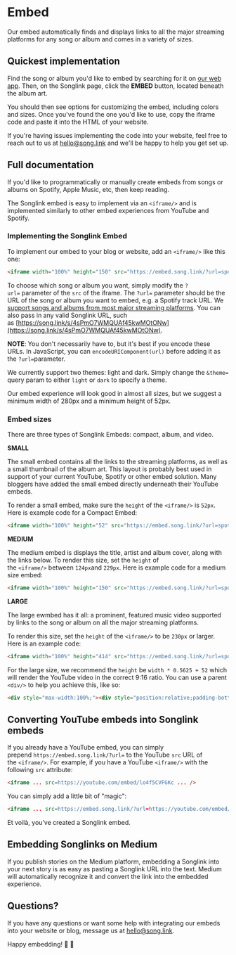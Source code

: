 # Embed

Our embed automatically finds and displays links to all the major streaming platforms for any song or album and comes in a variety of sizes. 

## Quickest implementation

Find the song or album you'd like to embed by searching for it on [our web app](https://song.link). Then, on the Songlink page, click the **EMBED** button, located beneath the album art.

You should then see options for customizing the embed, including colors and sizes. Once you've found the one you'd like to use, copy the iframe code and paste it into the HTML of your website.

If you're having issues implementing the code into your website, feel free to reach out to us at [hello@song.link](mailto:hello@song.link) and we'll be happy to help you get set up.

## Full documentation

If you'd like to programmatically or manually create embeds from songs or albums on Spotify, Apple Music, etc, then keep reading.

The Songlink embed is easy to implement via an `<iframe/>` and is implemented similarly to other embed experiences from YouTube and Spotify.

### Implementing the Songlink Embed

To implement our embed to your blog or website, add an `<iframe/>` like this one:

```html
<iframe width="100%" height="150" src="https://embed.song.link/?url=spotify:track:1eQBEelI2NCy7AUTerX0KS&theme=dark" fframeborder="0" allowtransparency allowfullscreen sandbox="allow-same-origin allow-scripts allow-presentation"></iframe>
```

To choose which song or album you want, simply modify the `?url=` parameter of the `src` of the iframe. The `?url=` parameter should be the URL of the song or album you want to embed, e.g. a Spotify track URL. We [support songs and albums from most major streaming platforms](FAQ.md). You can also pass in any valid Songlink URL, such as [https://song.link/s/4sPmO7WMQUAf45kwMOtONw](https://song.link/s/4sPmO7WMQUAf45kwMOtONw).

**NOTE**: You don't necessarily have to, but it's best if you encode these URLs. In JavaScript, you can `encodeURIComponent(url)` before adding it as the `?url=`parameter.

We currently support two themes: light and dark. Simply change the `&theme=` query param to either `light` or `dark` to specify a theme.

Our embed experience will look good in almost all sizes, but we suggest a minimum width of 280px and a minimum height of 52px.

### Embed sizes

There are three types of Songlink Embeds: compact, album, and video.

**SMALL**

The small embed contains all the links to the streaming platforms, as well as a small thumbnail of the album art. This layout is probably best used in support of your current YouTube, Spotify or other embed solution. Many bloggers have added the small embed directly underneath their YouTube embeds.

To render a small embed, make sure the `height` of the `<iframe/>` is `52px`. Here is example code for a Compact Embed:

```html
<iframe width="100%" height="52" src="https://embed.song.link/?url=spotify:track:1eQBEelI2NCy7AUTerX0KS" frameborder="0" allowtransparency allowfullscreen sandbox="allow-same-origin allow-scripts allow-presentation"></iframe>
```

**MEDIUM**

The medium embed is displays the title, artist and album cover, along with the links below. To render this size, set the `height` of the `<iframe/>` between `124px`and `229px`. Here is example code for a medium size embed:

```html
<iframe width="100%" height="150" src="https://embed.song.link/?url=spotify:track:1eQBEelI2NCy7AUTerX0KS" frameborder="0" allowtransparency allowfullscreen sandbox="allow-same-origin allow-scripts allow-presentation"></iframe>
```

**LARGE**

The large ewmbed has it all: a prominent, featured music video supported by links to the song or album on all the major streaming platforms.

To render this size, set the `height` of the `<iframe/>` to be `230px` or larger. Here is an example code:

```html
<iframe width="100%" height="414" src="https://embed.song.link/?url=spotify:track:1eQBEelI2NCy7AUTerX0KS" frameborder="0" allowtransparency allowfullscreen sandbox="allow-same-origin allow-scripts allow-presentation"></iframe>
```

For the large size, we recommend the `height` be `width * 0.5625 + 52` which will render the YouTube video in the correct 9:16 ratio. You can use a parent `<div/>` to help you achieve this, like so:

```html
<div style="max-width:100%;"><div style="position:relative;padding-bottom:calc(56.25% + 52px);height: 0;"><iframe style="position:absolute;top:0;left:0;" width="100%" height="100%" src="https://embed.song.link/?url=https%3A%2F%2Fsong.link%2Fus%2Fi%2F1182062656&theme=dark" frameborder="0" allowfullscreen sandbox="allow-same-origin allow-scripts allow-presentation"></iframe></div></div>
```

## Converting YouTube embeds into Songlink embeds

If you already have a YouTube embed, you can simply prepend `https://embed.song.link/?url=` to the YouTube `src` URL of the `<iframe/>`. For example, if you have a YouTube `<iframe/>` with the following `src` attribute:

```html
<iframe ... src=https://youtube.com/embed/lo4f5CVFGKc ... />
```

You can simply add a little bit of "magic":

```html
<iframe ... src=https://embed.song.link/?url=https://youtube.com/embed/lo4f5CVFGKc ...  />
```

Et voilà, you’ve created a Songlink embed.

## Embedding Songlinks on Medium

If you publish stories on the Medium platform, embedding a Songlink into your next story is as easy as pasting a Songlink URL into the text. Medium will automatically recognize it and convert the link into the embedded experience.

## Questions?

If you have any questions or want some help with integrating our embeds into your website or blog, message us at [hello@song.link](mailto:hello@song.link). 

Happy embedding! 🚀 🙏

